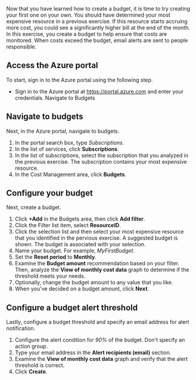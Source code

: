 Now that you have learned how to create a budget, it is time to try creating your first one on your own. You should have determined your most expensive resource in a previous exercise. If this resource starts accruing more cost, you could see a significantly higher bill at the end of the month. In this exercise, you create a budget to help ensure that costs are monitored. When costs exceed the budget, email alerts are sent to people responsible.

## Access the Azure portal

To start, sign in to the Azure portal using the following step.

- Sign in to the Azure portal at https://portal.azure.com and enter your credentials.
Navigate to Budgets

## Navigate to budgets

Next, in the Azure portal, navigate to budgets.

1. In the portal search box, type *Subscriptions*.
1. In the list of services, click **Subscriptions**.
1. In the list of subscriptions, select the subscription that you analyzed in the previous exercise. The subscription contains your most expensive resource.
1. In the Cost Management area, click **Budgets**.


## Configure your budget

Next, create a budget.

1. Click **+Add** in the Budgets area, then click **Add filter**.
1. Click the Filter list item, select **ResourceID**.
1. Click the selection list and then select your most expensive resource that you identified in the pervious exercise.
    A suggested budget is shown. The budget is associated with your selection.
1. Name your budget. For example, *MyFirstBudget*.
1. Set the **Reset period** to **Monthly**.
1. Examine the **Budget amount** recommendation based on your filter. Then, analyze the **View of monthly cost data** graph to determine if the threshold meets your needs.
1. Optionally, change the budget amount to any value that you like.
1. When you've decided on a budget amount, click **Next**.

## Configure a budget alert threshold

Lastly, configure a budget threshold and specify an email address for alert notification.

1. Configure the alert condition for *90%* of the budget. Don't specify an action group.
1. Type your email address in the **Alert recipients (email)** section.
1. Examine the **View of monthly cost data** graph and verify that the alert threshold is correct.
1. Click **Create**.
